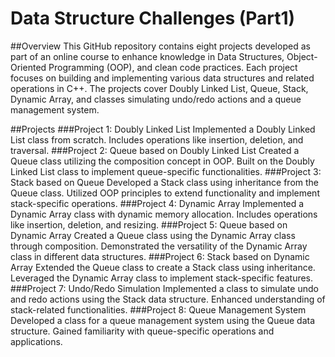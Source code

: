 # Data Structure Challenges (Part1)

##Overview
This GitHub repository contains eight projects developed as part of an online course to enhance knowledge in Data Structures, Object-Oriented Programming (OOP), and clean code practices. Each project focuses on building and implementing various data structures and related operations in C++. The projects cover Doubly Linked List, Queue, Stack, Dynamic Array, and classes simulating undo/redo actions and a queue management system.

##Projects
###Project 1: Doubly Linked List
Implemented a Doubly Linked List class from scratch.
Includes operations like insertion, deletion, and traversal.
###Project 2: Queue based on Doubly Linked List
Created a Queue class utilizing the composition concept in OOP.
Built on the Doubly Linked List class to implement queue-specific functionalities.
###Project 3: Stack based on Queue
Developed a Stack class using inheritance from the Queue class.
Utilized OOP principles to extend functionality and implement stack-specific operations.
###Project 4: Dynamic Array
Implemented a Dynamic Array class with dynamic memory allocation.
Includes operations like insertion, deletion, and resizing.
###Project 5: Queue based on Dynamic Array
Created a Queue class using the Dynamic Array class through composition.
Demonstrated the versatility of the Dynamic Array class in different data structures.
###Project 6: Stack based on Dynamic Array
Extended the Queue class to create a Stack class using inheritance.
Leveraged the Dynamic Array class to implement stack-specific features.
###Project 7: Undo/Redo Simulation
Implemented a class to simulate undo and redo actions using the Stack data structure.
Enhanced understanding of stack-related functionalities.
###Project 8: Queue Management System
Developed a class for a queue management system using the Queue data structure.
Gained familiarity with queue-specific operations and applications.
